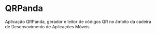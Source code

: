 # QRPanda
 Aplicação QRPanda, gerador e leitor de códigos QR no âmbito da cadeira de Desenvovimento de Aplicações Móveis
